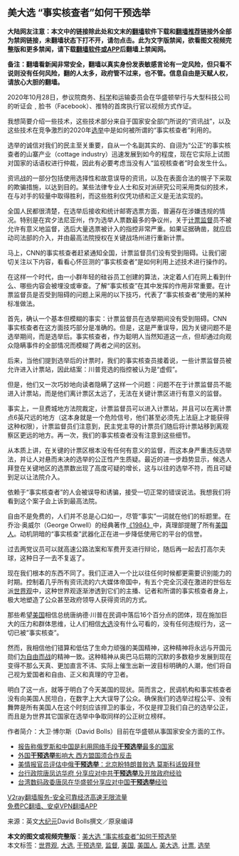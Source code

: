  <h2>美大选 “事实核查者”如何干预选举</h2> <p class="notice"><b>大陆网友注意：本文中的链接除此处和文末的<a href="https://github.com/bannedbook/fanqiang" >翻墙</a>软件下载和<a href="https://github.com/killgcd/justmysocks/blob/master/README.md">翻墙推荐</a>链接外全部为禁网链接，未翻墙状态下打不开，请勿点击。此为文字版禁闻，欲看图文视频完整版和更多禁闻，请下载<a href="https://github.com/bannedbook/fanqiang">翻墙软件或APP</a>后翻墙上禁闻网。</p><p>备注：翻墙看新闻非常安全，翻墙以真实身份发表敏感言论有一定风险，但只看不说则没有任何风险，翻的人太多，政府管不过来，也不管。信息自由是天赋人权，请放心大胆的翻墙。</b></p>  <div class="entry"> <p id="conimg"></p> <p>2020年10月28日，参议院商务、<span class='wp_keywordlink'><a href="https://www.bannedbook.org/forum11/topic309.html" title="禁片：“科学”的棍子" target="_blank">科学</a></span>和运输委员会在华盛顿举行与大型科技公司的听证会﹐脸书（Facebook）、推特的首席执行官以视频方式作证。</p> <p>我想简要介绍一些技术，这些技术部分来自于国家安全部门所说的“资讯战”，以及这些技术在竞争激烈的2020年<a href="https://www.bannedbook.org/bnews/tag/%e9%80%89%e4%b8%be/" class="st_tag internal_tag" rel="tag" title="标签 选举 下的日志">选举</a>中是如何被所谓的“事实核查者”利用的。</p> <p>选举的诚信对我们的民主至关重要，自从一个名副其实的、自诩为“公正”的事实核查者的山寨产业（cottage industry）迅速发展到如今的程度，现在它实际上试图对国家的话语权进行仲裁，因此有必要考虑当没有人“监视核查者”时会发生什么。</p> <p>资讯战的一部分包括使用选择性和故意误导的资讯，以及在表面合法的幌子下采取的欺骗措施，以达到目的。某些法律专业人士和反对派研究公司采用类似的技术，在与对手的较量中取得胜利，而这些胜利仅凭功绩和正义是无法实现的。</p>  <p>全国人民都很清楚，在选举后接收和统计邮寄选票方面，普遍存在涉嫌违规的情况。特别是在宾夕法尼亚州，作为选举人票数最多的争议州，关于<a href="https://www.bannedbook.org/bnews/tag/%E8%AE%A1%E7%A5%A8/" class="st_tag internal_tag" rel="tag" title="标签 计票 下的日志">计票</a><a href="https://www.bannedbook.org/bnews/tag/%E7%9B%91%E7%9D%A3/" class="st_tag internal_tag" rel="tag" title="标签 监督 下的日志">监督</a>员不被允许有意义地监督，选后大量选票被计入的指控非常严重。如果证据确凿，就应启动司法部的介入，并由最高法院授权在关键战场州进行重新计票。</p> <p>马上，CNN的事实核查者赶紧通知全国，计票监督员们没有受到阻碍。让我们密切关注以下内容，看看心怀叵测的“事实核查者”是如何利用上述技术进行操作的。</p> <p>在这样一个时代，由一小群年轻的硅谷员工创建的算法，决定着人们在网上看到什么、哪些内容会被埋没或审查。了解“事实核查”在其中发挥的作用非常重要。在计票监督员是否受到阻碍的问题上采用的以下技巧，代表了“事实核查者”使用的某种标准做法。</p> <p>首先，确认一个基本但模糊的事实：计票监督员在选举期间没有受到阻碍。CNN事实核查者在这方面技巧部分是准确的。但是，这是严重误导，因为关键问题不是选举期间，而是选举后。事实核查者，作为聪明人当然知道这一点，但却通过向观众隐瞒事件的全部情况而模糊了两者之间的区别。</p> <p>后来，当他们提到选举后的计票时，我们的事实核查员接着说，一些计票监督员被允许进入计票站，因此结案：川普竞选的指控被认为是“虚假”。</p>  <p>但是，他们又一次巧妙地向读者隐瞒了这样一个问题：问题不在于计票监督员不能进入计票站，而是他们离计票区太远了，无法在关键计票区进行有意义的监督。</p> <p>事实上，一旦费城地方法院裁定，计票监督员可以进入计票站，并且可以在离计票点6英尺远的地方（这本身就是一个危险信号，他们甚至必须先上法庭上才能获得这种权限），计票监督员们注意到，民主党主导的计票员们随后将计票站移到离观察区更远的地方。再一次，我们的事实核查者没有注意到这些细节。</p> <p>从本质上讲，在关键的计票区根本没有任何有意义的监督，而这本身严重违反选举法，并让人对悬而未决的选举的公正性产生质疑。最近的进一步趋势显示，候选人拜登在关键地区的选票数出现了高度可疑的增长，这与以往的选举不符，而且可疑到足以让法院介入。</p> <p>依赖于“事实核查者”的人会被误导和诱骗，接受一切正常的错误说法。我想我们将看到这个案子会上诉到最高法院。</p> <p>自由不是免费的，人们并不总是心口如一，尽管“事实”一词就在他们的标题里。在乔治‧奥威尔（George Orwell）的经典著作<span class='wp_keywordlink'><a href="https://www.bannedbook.org/forum2/topic186.html" title="乔治.奥威尔《1984》" target="_blank">《1984》</a></span>中，真理部提醒了所有<a href="https://www.bannedbook.org/bnews/tag/%E7%BE%8E%E5%9B%BD%E4%BA%BA/" class="st_tag internal_tag" rel="tag" title="标签 美国人 下的日志">美国人</a>。动机阴暗的“事实核查”武器化正在进一步降低使用它的平台的信誉。</p>  <p>过去两党议员可以就高速公路法案和军费开支进行辩论，随后再一起去打高尔夫球，这种日子一去不复返了。</p> <p>现在我们根本的东西不同了。我们正进入一个比以往任何时候都更需要识别能力的时期。控制着几乎所有资讯流的六大媒体帝国中，有五个完全沉浸在激进的世俗左派<a href="https://www.bannedbook.org/bnews/tag/%E4%B8%96%E7%95%8C%E8%A7%82/" class="st_tag internal_tag" rel="tag" title="标签 世界观 下的日志">世界观</a>中，这种世界观逐渐渗透到它们的主播、记者和所谓的事实核查者身上，极大地塑造了公众甚至政府领导人获得资讯的方式。</p> <p>那些希望<a href="https://www.bannedbook.org/bnews/tag/%e7%be%8e%e5%9b%bd/" class="st_tag internal_tag" rel="tag" title="标签 美国 下的日志">美国</a>相信总统唐纳德‧川普在民调中落后16个百分点的团体，现在施加巨大的压力和群体思维，让人们相信<a href="https://www.bannedbook.org/bnews/tag/%e5%a4%a7%e9%80%89/" class="st_tag internal_tag" rel="tag" title="标签 大选 下的日志">大选</a>没有什么可看的，没有任何违规行为，这一切已被“事实核查”。</p> <p>然而，我相信他们错算和低估了生命力顽强的美国精神，这种精神将永远与开国元勋们<span class='wp_keywordlink'><a href="https://www.bannedbook.org/forum2/topic1689.html" title="余杰《为自由而战——余杰政论自选集》" target="_blank">为自由而战</a></span>的精神一致。这种精神从奥巴马后期的沉默的多数稳步发展到现在变得不那么天真、更加直言不讳、实际上催生出新一波目标明确的人潮，他们将自己视为爱国者和自由、正义和真理的守卫者。</p> <p>明白了这一点，就等于明白了今天美国的现状。简而言之，民调机构和事实核查者没有向美国人民坦白，在数字上大大误导了公众。确保我们的选举过程公平、没有舞弊是所有美国人在这个时刻应该捍卫的事业，不仅是捍卫我们自己的选举公正，而且是为世界其它国家在选举中争取同样的公正树立榜样。</p>  <p>作者简介：大卫‧博尔斯（David Bolls）目前在华盛顿从事国家安全方面的工作。</p> <ul class='op-related-articles' title='相关阅读'> <li><a href='https://www.bannedbook.org/bnews/headline/20201030/1422628.html' target='_blank'>报告称俄罗斯和中国是利用网络手段<b>干预选举</b>最多的国家</a></li> <li><a href='https://www.bannedbook.org/bnews/headline/20201030/1422502.html' target='_blank'>外国<b>干预选举</b>影响大 西方盟国须合作反击</a></li> <li><a href='https://www.bannedbook.org/bnews/headline/20200808/1376456.html' target='_blank'>美情报官员评估中俄<b>干预选举</b>：北京盼特朗普败选 莫斯科诋毁拜登</a></li> <li><a href='https://www.bannedbook.org/bnews/cnnews/hknews/20200215/1277177.html' target='_blank'>台行政院唐凤访华府 分享应对中共<b>干预选举</b>及开放政府经验</a></li> <li><a href='https://www.bannedbook.org/bnews/taiwannews/20200213/1276099.html' target='_blank'>台湾数码政委唐凤在华盛顿分享应对中国<b>干预选举</b>经验</a></li> </ul> <p class="texttj"> <a href="https://www.bannedbook.org/forum23/topic22702.html" target="_blank">V2ray翻墙服务-安全可靠经济高速无限流量</a><br/> <a href="https://github.com/bannedbook/fanqiang/wiki/%E7%A6%81%E9%97%BB%E7%BD%91%E5%AE%89%E5%8D%93%E7%BF%BB%E5%A2%99%E6%96%B0%E9%97%BBAPP" target="_blank">免费PC翻墙、安卓VPN翻墙APP</a></p><p> 来源：英文<span class='wp_keywordlink_affiliate'><a href="http://www.epochtimes.com/" title="大纪元" target="_blank">大纪元</a></span>David Bolls撰文／原泉编译 </p><a name='sharetosocial'></a>       <div><b>本文的图文或视频完整版</b>：<a href='https://www.bannedbook.org/bnews/comments/20201118/1432885.html'>美大选 “事实核查者”如何干预选举</a></div>  </div><!--END ENTRY--> <div class="postfooter"> <div>本文标签：<a href="https://www.bannedbook.org/bnews/tag/%E4%B8%96%E7%95%8C%E8%A7%82/" rel="tag">世界观</a>, <a href="https://www.bannedbook.org/bnews/tag/%e5%a4%a7%e9%80%89/" rel="tag">大选</a>, <a href="https://www.bannedbook.org/bnews/tag/%E5%B9%B2%E9%A2%84%E9%80%89%E4%B8%BE/" rel="tag">干预选举</a>, <a href="https://www.bannedbook.org/bnews/tag/%E7%9B%91%E7%9D%A3/" rel="tag">监督</a>, <a href="https://www.bannedbook.org/bnews/tag/%e7%be%8e%e5%9b%bd/" rel="tag">美国</a>, <a href="https://www.bannedbook.org/bnews/tag/%E7%BE%8E%E5%9B%BD%E4%BA%BA/" rel="tag">美国人</a>, <a href="https://www.bannedbook.org/bnews/tag/%e7%be%8e%e5%a4%a7%e9%80%89/" rel="tag">美大选</a>, <a href="https://www.bannedbook.org/bnews/tag/%E8%AE%A1%E7%A5%A8/" rel="tag">计票</a>, <a href="https://www.bannedbook.org/bnews/tag/%e9%80%89%e4%b8%be/" rel="tag">选举</a></div>  </div><!--END POSTFOOTER--> 